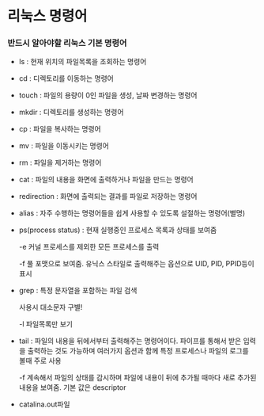 # 리눅스 명령어

### 반드시 알아야할 리눅스 기본 명령어
- ls : 현재 위치의 파일목록을 조회하는 명령어
- cd : 디렉토리를 이동하는 명령어
- touch : 파일의 용량이 0인 파일을 생성, 날짜 변경하는 명령어
- mkdir : 디렉토리를 생성하는 명령어
- cp : 파일을 복사하는 명령어
- mv : 파일을 이동시키는 명령어
- rm : 파일을 제거하는 명령어
- cat : 파일의 내용을 화면에 출력하거나 파일을 만드는 명령어
- redirection : 화면에 출력되는 결과를 파일로 저장하는 명령어
- alias : 자주 수행하는 명령어들을 쉽게 사용할 수 있도록 설절하는 명령어(별명)

- ps(process status) : 현재 실행중인 프로세스 목록과 상태를 보여줌

    -e 커널 프로세스를 제외한 모든 프로세스를 출력

    -f 풀 포맷으로 보여줌. 유닉스 스타일로 출력해주는 옵션으로 UID, PID, PPID등이 표시 

- grep : 특정 문자열을 포함하는 파일 검색

    사용시 대소문자 구별!

    -l 파일목록만 보기

- tail : 파일의 내용을 뒤에서부터 출력해주는 명령어이다. 파이프를 통해서 받은 입력을 출력하는 것도 가능하며 여러가지 옵션과 함께 특정 프로세스나 파일의 로그를 볼때 주로 사용

    -f 계속해서 파일의 상태를 감시하며 파일에 내용이 뒤에 추가될 때마다 새로 추가된 내용을 보여줌. 기본 값은 descriptor

- catalina.out파일